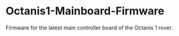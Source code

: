 # Octanis1-Mainboard-Firmware
Firmware for the latest main controller board of the Octanis 1 rover.
